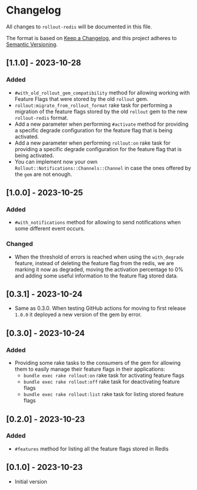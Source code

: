 # Changelog
All changes to `rollout-redis` will be documented in this file.

The format is based on [Keep a Changelog](https://keepachangelog.com/en/1.0.0/),
and this project adheres to [Semantic Versioning](https://semver.org/spec/v2.0.0.html).

## [1.1.0] - 2023-10-28

### Added
- `#with_old_rollout_gem_compatibility` method for allowing working with Feature Flags that were stored by the old `rollout` gem.
- `rollout:migrate_from_rollout_format` rake task for performing a migration of the feature flags stored by the old `rollout` gem to the new `rollout-redis` format.
- Add a new parameter when performing `#activate` method for providing a specific degrade configuration for the feature flag that is being activated.
- Add a new parameter when performing `rollout:on` rake task for providing a specific degrade configuration for the feature flag that is being activated.
- You can implement now your own `Rollout::Notifications::Channels::Channel` in case the ones offered by the `gem` are not enough.

## [1.0.0] - 2023-10-25

### Added
- `#with_notifications` method for allowing to send notifications when some different event occurs.

### Changed
- When the threshold of errors is reached when using the `with_degrade` feature, instead of deleting the feature flag from the redis, we are marking it now as degraded, moving the activation percentage to 0% and adding some useful information to the feature flag stored data.

## [0.3.1] - 2023-10-24
- Same as 0.3.0. When testing GitHub actions for moving to first release `1.0.0` it deployed a new version of the gem by error.

## [0.3.0] - 2023-10-24

### Added
- Providing some rake tasks to the consumers of the gem for allowing them to easily manage their feature flags in their applications:
    - `bundle exec rake rollout:on` rake task for activating feature flags
    - `bundle exec rake rollout:off` rake task for deactivating feature flags
    - `bundle exec rake rollout:list` rake task for listing stored feature flags

## [0.2.0] - 2023-10-23

### Added

- `#features` method for listing all the feature flags stored in Redis

## [0.1.0] - 2023-10-23

- Initial version
